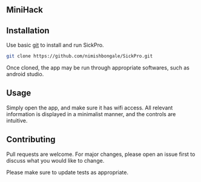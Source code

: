 ## MiniHack

## Installation

Use basic [git](https://services.github.com/on-demand/downloads/github-git-cheat-sheet.pdf) to install and run SickPro.

```bash
git clone https://github.com/nimishbongale/SickPro.git
```

Once cloned, the app may be run through appropriate softwares, such as android studio.

## Usage

Simply open the app, and make sure it has wifi access. All relevant information is displayed in a minimalist manner, and the controls are intuitive.   
## Contributing
Pull requests are welcome. For major changes, please open an issue first to discuss what you would like to change.

Please make sure to update tests as appropriate.

